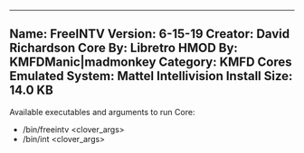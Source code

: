 -----------------------
Name: FreeINTV
Version: 6-15-19
Creator: David Richardson
Core By: Libretro
HMOD By: KMFDManic|madmonkey
Category: KMFD Cores
Emulated System: Mattel Intellivision
Install Size: 14.0 KB
-----------------------
Available executables and arguments to run Core:
- /bin/freeintv <rom> <clover_args>
- /bin/int <rom> <clover_args>
